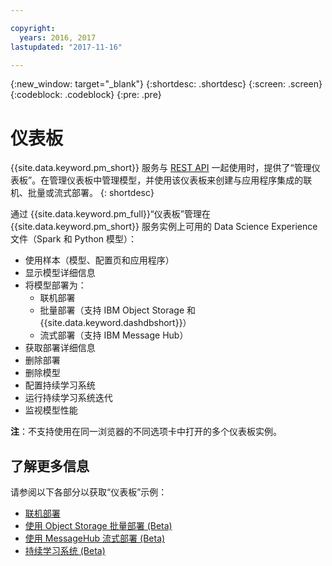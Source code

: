 ```yaml
---

copyright:
  years: 2016, 2017
lastupdated: "2017-11-16"

---
```


{:new_window: target="_blank"}
{:shortdesc: .shortdesc}
{:screen: .screen}
{:codeblock: .codeblock}
{:pre: .pre}

# 仪表板

{{site.data.keyword.pm_short}} 服务与 [REST API](https://watson-ml-api.mybluemix.net/) 一起使用时，提供了“管理仪表板”。在管理仪表板中管理模型，并使用该仪表板来创建与应用程序集成的联机、批量或流式部署。
{: shortdesc}

通过 {{site.data.keyword.pm_full}}“仪表板”管理在 {{site.data.keyword.pm_short}} 服务实例上可用的 Data Science Experience 文件（Spark 和 Python 模型）：

*  使用样本（模型、配置页和应用程序）
*  显示模型详细信息
*  将模型部署为：
   *  联机部署
   *  批量部署（支持 IBM Object Storage 和 {{site.data.keyword.dashdbshort}}）
   *  流式部署（支持 IBM Message Hub）
*  获取部署详细信息
*  删除部署
*  删除模型
*  配置持续学习系统
*  运行持续学习系统迭代
*  监视模型性能

**注**：不支持使用在同一浏览器的不同选项卡中打开的多个仪表板实例。

## 了解更多信息

请参阅以下各部分以获取“仪表板”示例：

*  [联机部署](pm_service_ui_spark_online.html)
*  [使用 Object Storage 批量部署 (Beta)](pm_service_ui_spark_batch.html)
*  [使用 MessageHub 流式部署 (Beta)](pm_service_ui_spark_streaming.html)
*  [持续学习系统 (Beta)](pm_service_ui_spark_learning_system.html)
